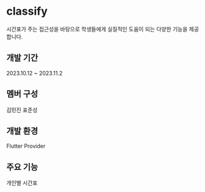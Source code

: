 # classify

시간표가 주는 접근성을 바탕으로 학생들에게 실질적인 도움이 되는 다양한 기능을 제공합니다.

## 개발 기간

2023.10.12 ~ 2023.11.2

## 멤버 구성

김민진
표준성

## 개발 환경

Flutter
Provider

## 주요 기능

개인별 시간표
